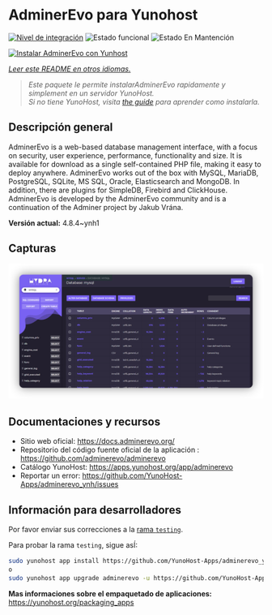 <!--
Este archivo README esta generado automaticamente<https://github.com/YunoHost/apps/tree/master/tools/readme_generator>
No se debe editar a mano.
-->

# AdminerEvo para Yunohost

[![Nivel de integración](https://dash.yunohost.org/integration/adminerevo.svg)](https://ci-apps.yunohost.org/ci/apps/adminerevo/) ![Estado funcional](https://ci-apps.yunohost.org/ci/badges/adminerevo.status.svg) ![Estado En Mantención](https://ci-apps.yunohost.org/ci/badges/adminerevo.maintain.svg)

[![Instalar AdminerEvo con Yunhost](https://install-app.yunohost.org/install-with-yunohost.svg)](https://install-app.yunohost.org/?app=adminerevo)

*[Leer este README en otros idiomas.](./ALL_README.md)*

> *Este paquete le permite instalarAdminerEvo rapidamente y simplement en un servidor YunoHost.*  
> *Si no tiene YunoHost, visita [the guide](https://yunohost.org/install) para aprender como instalarla.*

## Descripción general

AdminerEvo is a web-based database management interface, with a focus on security, user experience, performance, functionality and size. It is available for download as a single self-contained PHP file, making it easy to deploy anywhere. AdminerEvo works out of the box with MySQL, MariaDB, PostgreSQL, SQLite, MS SQL, Oracle, Elasticsearch and MongoDB. In addition, there are plugins for SimpleDB, Firebird and ClickHouse. AdminerEvo is developed by the AdminerEvo community and is a continuation of the Adminer project by Jakub Vrána.

**Versión actual:** 4.8.4~ynh1

## Capturas

![Captura de AdminerEvo](./doc/screenshots/screenshot.png)

## Documentaciones y recursos

- Sitio web oficial: <https://docs.adminerevo.org/>
- Repositorio del código fuente oficial de la aplicación : <https://github.com/adminerevo/adminerevo>
- Catálogo YunoHost: <https://apps.yunohost.org/app/adminerevo>
- Reportar un error: <https://github.com/YunoHost-Apps/adminerevo_ynh/issues>

## Información para desarrolladores

Por favor enviar sus correcciones a la [rama `testing`](https://github.com/YunoHost-Apps/adminerevo_ynh/tree/testing).

Para probar la rama `testing`, sigue asÍ:

```bash
sudo yunohost app install https://github.com/YunoHost-Apps/adminerevo_ynh/tree/testing --debug
o
sudo yunohost app upgrade adminerevo -u https://github.com/YunoHost-Apps/adminerevo_ynh/tree/testing --debug
```

**Mas informaciones sobre el empaquetado de aplicaciones:** <https://yunohost.org/packaging_apps>
